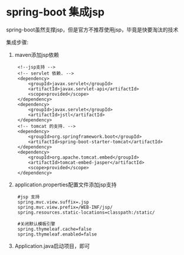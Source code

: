 # spring-boot 集成jsp

spring-boot虽然支撑jsp，但是官方不推荐使用jsp，毕竟是快要淘汰的技术

集成步骤:

1. maven添加jsp依赖

		<!--jsp支持 -->
		<!-- servlet 依赖. -->
		<dependency>
			<groupId>javax.servlet</groupId>
			<artifactId>javax.servlet-api</artifactId>
			<scope>provided</scope>
		</dependency>
		<dependency>
			<groupId>javax.servlet</groupId>
			<artifactId>jstl</artifactId>
		</dependency>
		<!-- tomcat 的支持. -->
		<dependency>
			<groupId>org.springframework.boot</groupId>
			<artifactId>spring-boot-starter-tomcat</artifactId>
		</dependency>
		<dependency>
			<groupId>org.apache.tomcat.embed</groupId>
			<artifactId>tomcat-embed-jasper</artifactId>
			<scope>provided</scope>
		</dependency>


2. application.properties配置文件添加jsp支持

		#jsp 支持
		spring.mvc.view.suffix=.jsp
		spring.mvc.view.prefix=/WEB-INF/jsp/
		spring.resources.static-locations=classpath:/static/
		
		#关闭默认模板引擎
		spring.thymeleaf.cache=false
		spring.thymeleaf.enabled=false


3. Application.java启动项目，即可
